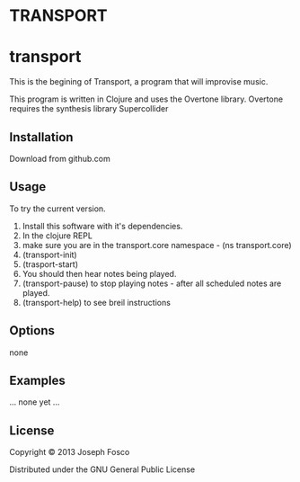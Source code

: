 TRANSPORT
=========

# transport

This is the begining of Transport, a program that will improvise music.

This program is written in Clojure and uses the Overtone library. Overtone requires the synthesis library Supercollider

## Installation

Download from github.com

## Usage

To try the current version.

1. Install this software with it's dependencies.
2. In the clojure REPL
3. make sure you are in the transport.core namespace - (ns transport.core)
4. (transport-init)
5. (trasport-start)
6. You should then hear notes being played.
7. (transport-pause) to stop playing notes - after all scheduled notes are played.
8. (transport-help) to see breil instructions

## Options

none

## Examples

... none yet ...

## License

Copyright © 2013 Joseph Fosco

Distributed under the GNU General Public License
